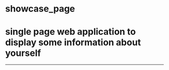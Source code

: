 # showcase_page

<h1>single page web application to display some information about yourself</h1>
<hr />
